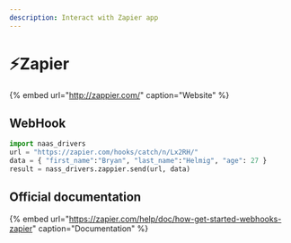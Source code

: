 ```yaml
---
description: Interact with Zapier app
---
```


# ⚡️Zapier

{% embed url="http://zappier.com/" caption="Website" %}

## WebHook

```python
import naas_drivers
url = "https://zapier.com/hooks/catch/n/Lx2RH/"
data = { "first_name":"Bryan", "last_name":"Helmig", "age": 27 }
result = nass_drivers.zappier.send(url, data)
```

## Official documentation

{% embed url="https://zapier.com/help/doc/how-get-started-webhooks-zapier" caption="Documentation" %}

